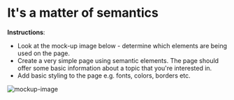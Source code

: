 # It's a matter of semantics

**Instructions**: 
* Look at the mock-up image below - determine which elements are being used on the page. 
* Create a very simple page using semantic elements. The page should offer some basic information about a topic that you're interested in. 
* Add basic styling to the page e.g. fonts, colors, borders etc. 

![mockup-image](/image/reference-image.png)